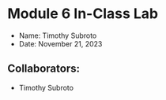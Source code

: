 # Module 6 In-Class Lab

- Name: Timothy Subroto
- Date: November 21, 2023

## Collaborators: ##

- Timothy Subroto
